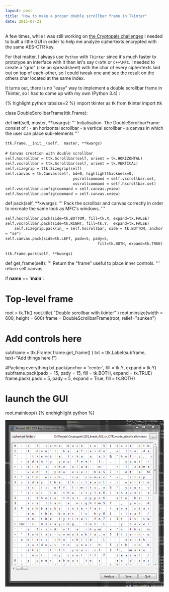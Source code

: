 ```yaml
---
layout: post
title: "How to make a proper double scrollbar frame in Tkinter"
date: 2015-07-21
---
```


A few times, while I was still working on [the Cryptopals challenges](http://cryptopals.com/) I needed to built a little GUI in order to help me analyze ciphertexts encrypted with the same AES-CTR key. 

<!--more-->

For that matter, I always use `Python` with `Tkinter` since it's much faster to prototype an interface with it than let's say `C\GTK` or `C++\MFC`. I needed to create a "grid" (like an spreadsheet) with the char of every ciphertexts laid out on top of each-other, so I could tweak one and see the result on the others char located at the same index.

It turns out, there is no "easy" way to implement a double scrollbar frame in Tkinter, so I had to come up with my own (Python 3.4) : 


{% highlight python tabsize=2 %}
import tkinter as tk
from tkinter import ttk


class DoubleScrollbarFrame(ttk.Frame):

  def __init__(self, master, **kwargs):
    '''
      Initialisation. The DoubleScrollbarFrame consist of :
        - an horizontal scrollbar
        - a  vertical   scrollbar
        - a canvas in which the user can place sub-elements
    '''

    ttk.Frame.__init__(self,  master, **kwargs)

    # Canvas creation with double scrollbar
    self.hscrollbar = ttk.Scrollbar(self, orient = tk.HORIZONTAL)
    self.vscrollbar = ttk.Scrollbar(self, orient = tk.VERTICAL)
    self.sizegrip = ttk.Sizegrip(self)
    self.canvas = tk.Canvas(self, bd=0, highlightthickness=0, 
                                  yscrollcommand = self.vscrollbar.set,
                                  xscrollcommand = self.hscrollbar.set)
    self.vscrollbar.config(command = self.canvas.yview)
    self.hscrollbar.config(command = self.canvas.xview)

  def pack(self, **kwargs):
    '''
      Pack the scrollbar and canvas correctly in order to recreate the same look as MFC's windows. 
    '''

    self.hscrollbar.pack(side=tk.BOTTOM, fill=tk.X, expand=tk.FALSE)
    self.vscrollbar.pack(side=tk.RIGHT, fill=tk.Y,  expand=tk.FALSE)
        self.sizegrip.pack(in_ = self.hscrollbar, side = tk.BOTTOM, anchor = "se")
    self.canvas.pack(side=tk.LEFT, padx=5, pady=5,
                                             fill=tk.BOTH, expand=tk.TRUE)

    ttk.Frame.pack(self, **kwargs)
    


  def get_frame(self):
    '''
      Return the "frame" useful to place inner controls.
    '''
    return self.canvas


if __name__ == '__main__':

  # Top-level frame
  root = tk.Tk()
  root.title( "Double scrollbar with tkinter" )
  root.minsize(width = 600, height = 600)
  frame = DoubleScrollbarFrame(root, relief="sunken")

  # Add controls here
  subframe = ttk.Frame( frame.get_frame() ) 
  txt = ttk.Label(subframe, text="Add things here !")

  #Packing everything
  txt.pack(anchor = 'center', fill = tk.Y, expand = tk.Y)
  subframe.pack(padx  = 15, pady   = 15, fill = tk.BOTH, expand = tk.TRUE)
  frame.pack( padx   = 5, pady   = 5, expand = True, fill = tk.BOTH)


  # launch the GUI
  root.mainloop()
{% endhighlight python %}

![Exemple of a double scrollbar](/assets/DoubleScrollbarFrameExemple.PNG)

